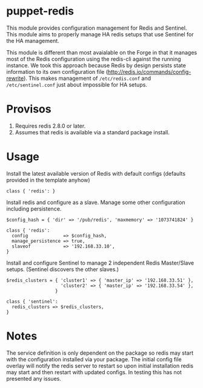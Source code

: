 # puppet-redis
This module provides configuration management for Redis and Sentinel.  This module aims to properly manage HA redis setups that use Sentinel for the HA management.

This module is different than most avaialable on the Forge in that it manages most of the Redis configuration using the redis-cli against the running instance.  We took this approach because Redis by design persists state information to its own configuration file (http://redis.io/commands/config-rewrite).  This makes management of `/etc/redis.conf` and `/etc/sentinel.conf` just about impossible for HA setups.

# Provisos
1. Requires redis 2.8.0 or later.
2. Assumes that redis is available via a standard package install.

# Usage
Install the latest available version of Redis with default configs (defaults provided in the template anyhow)
```
class { 'redis': }
```

Install redis and configure as a slave.  Manage some other configuration including persistence.
```
$config_hash = { 'dir' => '/pub/redis', 'maxmemory' => '1073741824' }

class { 'redis':
  config             => $config_hash,
  manage_persistence => true,
  slaveof            => '192.168.33.10',
}
```

Install and configure Sentinel to manage 2 independent Redis Master/Slave setups. (Sentinel discovers the other slaves.)
```
$redis_clusters = { 'cluster1' => { 'master_ip' => '192.168.33.51' },
                    'cluster2' => { 'master_ip' => '192.168.33.54' },
                  }

class { 'sentinel':
  redis_clusters => $redis_clusters,
}
```

# Notes
The service definition is only dependent on the package so redis may start with the configuration installed via your package.  The initial config file overlay will notify the redis server to restart so upon initial installation redis may start and then restart with updated configs.  In testing this has not presented any issues.





